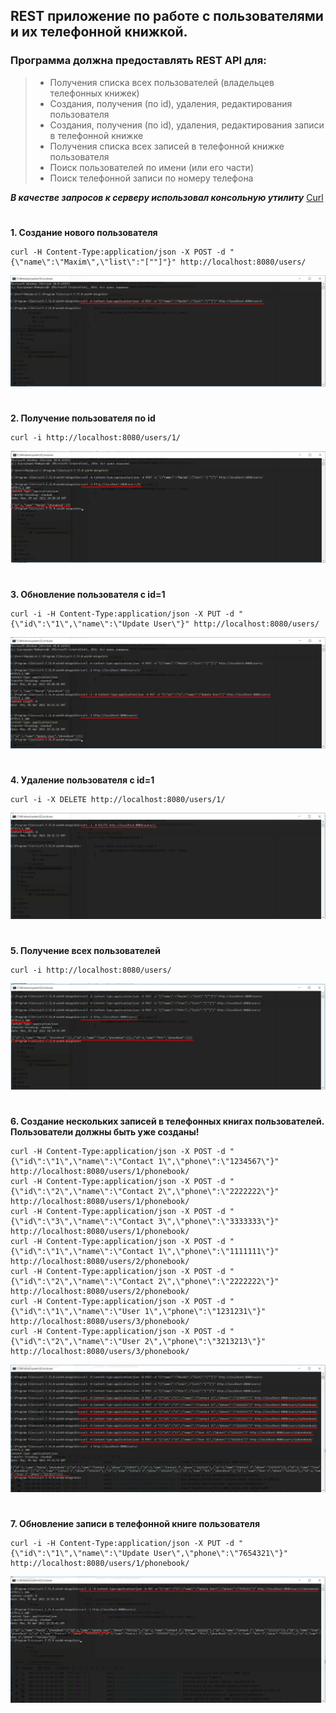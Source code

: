 ## REST приложение по работе с пользователями и их телефонной книжкой.
### Программа должна предоставлять REST API для:
> * Получения списка всех пользователей (владельцев телефонных книжек)
> * Создания, получения (по id), удаления, редактирования пользователя
> * Создания, получения (по id), удаления, редактирования записи в телефонной книжке
> * Получения списка всех записей в телефонной книжке пользователя
> * Поиск пользователей по имени (или его части)
> * Поиск телефонной записи по номеру телефона

***В качестве запросов к серверу использовал консольную утилиту*** [Curl](https://curl.haxx.se/download.html)
#
**1. Создание нового пользователя** 
```
curl -H Content-Type:application/json -X POST -d "{\"name\":\"Maxim\",\"list\":"[""]"}" http://localhost:8080/users/
```
![Создание нового пользователя](images/1.jpg)
#

**2. Получение пользователя по id** 
```
curl -i http://localhost:8080/users/1/
```
![Получение пользователя по id](images/2.jpg)
#

**3. Обновление пользователя с id=1** 
```
curl -i -H Content-Type:application/json -X PUT -d "{\"id\":\"1\",\"name\":\"Update User\"}" http://localhost:8080/users/
```
![Обновление пользователя с id=1](images/3.jpg)
#

**4. Удаление пользователя с id=1** 
```
curl -i -X DELETE http://localhost:8080/users/1/
```
![Удаление пользователя с id=1](images/4.jpg)
#

**5. Получение всех пользователей**
```
curl -i http://localhost:8080/users/
```
![Получение всех пользователей](images/5.jpg)
#

**6. Создание нескольких записей в телефонных книгах пользователей. Пользователи должны быть уже созданы!**
```
curl -H Content-Type:application/json -X POST -d "{\"id\":\"1\",\"name\":\"Contact 1\",\"phone\":\"1234567\"}" http://localhost:8080/users/1/phonebook/
curl -H Content-Type:application/json -X POST -d "{\"id\":\"2\",\"name\":\"Contact 2\",\"phone\":\"2222222\"}" http://localhost:8080/users/1/phonebook/
curl -H Content-Type:application/json -X POST -d "{\"id\":\"3\",\"name\":\"Contact 3\",\"phone\":\"3333333\"}" http://localhost:8080/users/1/phonebook/
curl -H Content-Type:application/json -X POST -d "{\"id\":\"1\",\"name\":\"Contact 1\",\"phone\":\"1111111\"}" http://localhost:8080/users/2/phonebook/
curl -H Content-Type:application/json -X POST -d "{\"id\":\"2\",\"name\":\"Contact 2\",\"phone\":\"2222222\"}" http://localhost:8080/users/2/phonebook/
curl -H Content-Type:application/json -X POST -d "{\"id\":\"1\",\"name\":\"User 1\",\"phone\":\"1231231\"}" http://localhost:8080/users/3/phonebook/
curl -H Content-Type:application/json -X POST -d "{\"id\":\"2\",\"name\":\"User 2\",\"phone\":\"3213213\"}" http://localhost:8080/users/3/phonebook/
```
![Создание записи в телефонной книге пользователя](images/6.jpg)
#

**7. Обновление записи в телефонной книге пользователя**
```
curl -i -H Content-Type:application/json -X PUT -d "{\"id\":\"1\",\"name\":\"Update User\",\"phone\":\"7654321\"}" http://localhost:8080/users/1/phonebook/
```
![Обновление записи в телефонной книге пользователя](images/7.jpg)
#
